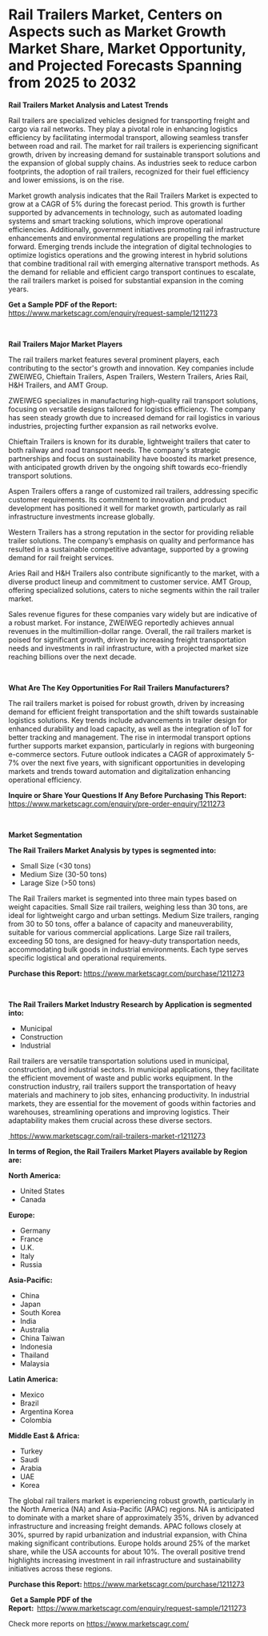 <p><h1>Rail Trailers Market, Centers on Aspects such as Market Growth Market Share, Market Opportunity, and Projected Forecasts Spanning from 2025 to 2032</h1></p><p><strong>Rail Trailers Market Analysis and Latest Trends</strong></p>
<p><p>Rail trailers are specialized vehicles designed for transporting freight and cargo via rail networks. They play a pivotal role in enhancing logistics efficiency by facilitating intermodal transport, allowing seamless transfer between road and rail. The market for rail trailers is experiencing significant growth, driven by increasing demand for sustainable transport solutions and the expansion of global supply chains. As industries seek to reduce carbon footprints, the adoption of rail trailers, recognized for their fuel efficiency and lower emissions, is on the rise.</p><p>Market growth analysis indicates that the Rail Trailers Market is expected to grow at a CAGR of 5% during the forecast period. This growth is further supported by advancements in technology, such as automated loading systems and smart tracking solutions, which improve operational efficiencies. Additionally, government initiatives promoting rail infrastructure enhancements and environmental regulations are propelling the market forward. Emerging trends include the integration of digital technologies to optimize logistics operations and the growing interest in hybrid solutions that combine traditional rail with emerging alternative transport methods. As the demand for reliable and efficient cargo transport continues to escalate, the rail trailers market is poised for substantial expansion in the coming years.</p></p>
<p><strong>Get a Sample PDF of the Report:&nbsp;</strong> <a href="https://www.marketscagr.com/enquiry/request-sample/1211273?utm_campaign=1166&utm_medium=2&utm_source=Github&utm_content=ia&utm_term=24032025&utm_id=rail-trailers">https://www.marketscagr.com/enquiry/request-sample/1211273</a></p>
<p>&nbsp;</p>
<p><strong>Rail Trailers Major Market Players</strong></p>
<p><p>The rail trailers market features several prominent players, each contributing to the sector's growth and innovation. Key companies include ZWEIWEG, Chieftain Trailers, Aspen Trailers, Western Trailers, Aries Rail, H&H Trailers, and AMT Group. </p><p>ZWEIWEG specializes in manufacturing high-quality rail transport solutions, focusing on versatile designs tailored for logistics efficiency. The company has seen steady growth due to increased demand for rail logistics in various industries, projecting further expansion as rail networks evolve.</p><p>Chieftain Trailers is known for its durable, lightweight trailers that cater to both railway and road transport needs. The company's strategic partnerships and focus on sustainability have boosted its market presence, with anticipated growth driven by the ongoing shift towards eco-friendly transport solutions.</p><p>Aspen Trailers offers a range of customized rail trailers, addressing specific customer requirements. Its commitment to innovation and product development has positioned it well for market growth, particularly as rail infrastructure investments increase globally.</p><p>Western Trailers has a strong reputation in the sector for providing reliable trailer solutions. The company’s emphasis on quality and performance has resulted in a sustainable competitive advantage, supported by a growing demand for rail freight services.</p><p>Aries Rail and H&H Trailers also contribute significantly to the market, with a diverse product lineup and commitment to customer service. AMT Group, offering specialized solutions, caters to niche segments within the rail trailer market.</p><p>Sales revenue figures for these companies vary widely but are indicative of a robust market. For instance, ZWEIWEG reportedly achieves annual revenues in the multimillion-dollar range. Overall, the rail trailers market is poised for significant growth, driven by increasing freight transportation needs and investments in rail infrastructure, with a projected market size reaching billions over the next decade.</p></p>
<p>&nbsp;</p>
<p><strong>What Are The Key Opportunities For Rail Trailers Manufacturers?</strong></p>
<p><p>The rail trailers market is poised for robust growth, driven by increasing demand for efficient freight transportation and the shift towards sustainable logistics solutions. Key trends include advancements in trailer design for enhanced durability and load capacity, as well as the integration of IoT for better tracking and management. The rise in intermodal transport options further supports market expansion, particularly in regions with burgeoning e-commerce sectors. Future outlook indicates a CAGR of approximately 5-7% over the next five years, with significant opportunities in developing markets and trends toward automation and digitalization enhancing operational efficiency.</p></p>
<p><strong>Inquire or Share Your Questions If Any Before Purchasing This Report:</strong> <a href="https://www.marketscagr.com/enquiry/pre-order-enquiry/1211273?utm_campaign=1166&utm_medium=2&utm_source=Github&utm_content=ia&utm_term=24032025&utm_id=rail-trailers">https://www.marketscagr.com/enquiry/pre-order-enquiry/1211273</a></p>
<p>&nbsp;</p>
<p><strong>Market Segmentation</strong></p>
<p><strong>The Rail Trailers Market Analysis by types is segmented into:</strong></p>
<p><ul><li>Small Size (<30 tons)</li><li>Medium Size (30-50 tons)</li><li>Larage Size (>50 tons)</li></ul></p>
<p><p>The Rail Trailers market is segmented into three main types based on weight capacities. Small Size rail trailers, weighing less than 30 tons, are ideal for lightweight cargo and urban settings. Medium Size trailers, ranging from 30 to 50 tons, offer a balance of capacity and maneuverability, suitable for various commercial applications. Large Size rail trailers, exceeding 50 tons, are designed for heavy-duty transportation needs, accommodating bulk goods in industrial environments. Each type serves specific logistical and operational requirements.</p></p>
<p><strong>Purchase this Report:&nbsp;</strong><a href="https://www.marketscagr.com/purchase/1211273?utm_campaign=1166&utm_medium=2&utm_source=Github&utm_content=ia&utm_term=24032025&utm_id=rail-trailers">https://www.marketscagr.com/purchase/1211273</a></p>
<p>&nbsp;</p>
<p><strong>The Rail Trailers Market Industry Research by Application is segmented into:</strong></p>
<p><ul><li>Municipal</li><li>Construction</li><li>Industrial</li></ul></p>
<p><p>Rail trailers are versatile transportation solutions used in municipal, construction, and industrial sectors. In municipal applications, they facilitate the efficient movement of waste and public works equipment. In the construction industry, rail trailers support the transportation of heavy materials and machinery to job sites, enhancing productivity. In industrial markets, they are essential for the movement of goods within factories and warehouses, streamlining operations and improving logistics. Their adaptability makes them crucial across these diverse sectors.</p></p>
<p><a href="https://www.marketscagr.com/rail-trailers-market-r1211273?utm_campaign=1166&utm_medium=2&utm_source=Github&utm_content=ia&utm_term=24032025&utm_id=rail-trailers">&nbsp;https://www.marketscagr.com/rail-trailers-market-r1211273</a></p>
<p><strong>In terms of Region, the Rail Trailers Market Players available by Region are:</strong></p>
<p>
    <p> <strong> North America: </strong>
        <ul>
            <li>United States</li>
            <li>Canada</li>
        </ul>
        </p> 
    <p> <strong> Europe: </strong>
        <ul>
            <li>Germany</li>
            <li>France</li>
            <li>U.K.</li>
            <li>Italy</li>
            <li>Russia</li>
        </ul>
        </p> 
    <p> <strong> Asia-Pacific: </strong>
        <ul>
            <li>China</li>
            <li>Japan</li>
            <li>South Korea</li>
            <li>India</li>
            <li>Australia</li>
            <li>China Taiwan</li>
            <li>Indonesia</li>
            <li>Thailand</li>
            <li>Malaysia</li>
        </ul>
        </p> 
    <p> <strong> Latin America: </strong>
        <ul>
            <li>Mexico</li>
            <li>Brazil</li>
            <li>Argentina Korea</li>
            <li>Colombia</li>
        </ul>
        </p> 
    <p> <strong> Middle East & Africa: </strong>
        <ul>
            <li>Turkey</li>
            <li>Saudi</li>
            <li>Arabia</li>
            <li>UAE</li>
            <li>Korea</li>
        </ul>
    </p>
    </p>
<p><p>The global rail trailers market is experiencing robust growth, particularly in the North America (NA) and Asia-Pacific (APAC) regions. NA is anticipated to dominate with a market share of approximately 35%, driven by advanced infrastructure and increasing freight demands. APAC follows closely at 30%, spurred by rapid urbanization and industrial expansion, with China making significant contributions. Europe holds around 25% of the market share, while the USA accounts for about 10%. The overall positive trend highlights increasing investment in rail infrastructure and sustainability initiatives across these regions.</p></p>
<p><strong>Purchase this Report: </strong><a href="https://www.marketscagr.com/purchase/1211273?utm_campaign=1166&utm_medium=2&utm_source=Github&utm_content=ia&utm_term=24032025&utm_id=rail-trailers">https://www.marketscagr.com/purchase/1211273</a></p>
<p>&nbsp;<strong>Get a Sample PDF of the Report:&nbsp;&nbsp;</strong><a href="https://www.marketscagr.com/enquiry/request-sample/1211273?utm_campaign=1166&utm_medium=2&utm_source=Github&utm_content=ia&utm_term=24032025&utm_id=rail-trailers">https://www.marketscagr.com/enquiry/request-sample/1211273</a></p>
<p><strong></strong></p>
<p>Check more reports on <a href="https://www.marketscagr.com/?utm_campaign=1166&utm_medium=2&utm_source=Github&utm_content=ia&utm_term=24032025&utm_id=rail-trailers">https://www.marketscagr.com/</a></p>